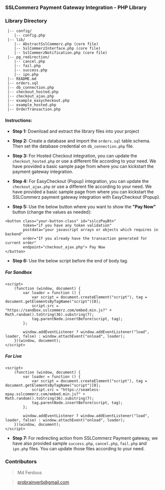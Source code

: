### SSLCommerz Payment Gateway Integration - PHP Library


### Library Directory

```
 |-- config/
    |-- config.php
 |-- lib/
    |-- AbstractSslCommerz.php (core file)
    |-- SslCommerzInterface.php (core file)
    |-- SslCommerzNotification.php (core file)
 |-- pg_redirection/
    |-- cancel.php
    |-- fail.php
    |-- success.php
    |-- ipn.php
 |-- README.md
 |-- orders.sql
 |-- db_connection.php
 |-- checkout_hosted.php
 |-- checkout_ajax.php
 |-- example_easycheckout.php
 |-- example_hosted.php
 |-- OrderTransaction.php
```
#### Instructions:

* __Step 1:__ Download and extract the library files into your project

* __Step 2:__ Create a database and import the `orders.sql` table schema. Then set the database credential on `db_connection.php` file.

* __Step 3:__ For Hosted Checkout integration, you can update the `checkout_hosted.php` or use a different file according to your need. We have provided a basic sample page from where you can kickstart the payment gateway integration.

* __Step 4:__ For EasyCheckout (Popup) integration, you can update the `checkout_ajax.php` or use a different file according to your need. We have provided a basic sample page from where you can kickstart the SSLCommerz payment gateway integration with EasyCheckout (Popup).

* __Step 5:__ Use the below button where you want to show the **"Pay Now"** button (change the values as needed):
```
<button class="your-button-class" id="sslczPayBtn"
        token="if you have any token validation"
        postdata="your javascript arrays or objects which requires in backend"
        order="If you already have the transaction generated for current order"
        endpoint="checkout_ajax.php"> Pay Now
</button>

```

* __Step 6:__ Use the below script before the end of body tag.

##### For Sandbox
```
<script>
    (function (window, document) {
        var loader = function () {
            var script = document.createElement("script"), tag = document.getElementsByTagName("script")[0];
            script.src = "https://sandbox.sslcommerz.com/embed.min.js?" + Math.random().toString(36).substring(7);
            tag.parentNode.insertBefore(script, tag);
        };

        window.addEventListener ? window.addEventListener("load", loader, false) : window.attachEvent("onload", loader);
    })(window, document);
</script>

```
##### For Live
```
<script>
    (function (window, document) {
        var loader = function () {
            var script = document.createElement("script"), tag = document.getElementsByTagName("script")[0];
            script.src = "https://seamless-epay.sslcommerz.com/embed.min.js?" + Math.random().toString(36).substring(7);
            tag.parentNode.insertBefore(script, tag);
        };

        window.addEventListener ? window.addEventListener("load", loader, false) : window.attachEvent("onload", loader);
    })(window, document);
</script>

```


* __Step 7:__ For redirecting action from SSLCommerz Payment gateway, we have also provided sample `success.php`, `cancel.php`, `fail.php` and `ipn.php` files. You can update those files according to your need.

### Contributors

>Md Ferdous

> probrainverb@gmail.com